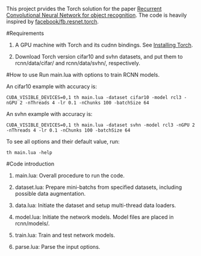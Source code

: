 This project prvides the Torch solution for the paper [Recurrent Convolutional Neural Network for object recognition](http://www.xlhu.cn/papers/Liang15-cvpr.pdf). The code is heavily inspired by [facebook/fb.resnet.torch](https://github.com/facebook/fb.resnet.torch).

#Requirements

1. A GPU machine with Torch and its cudnn bindings. See [Installing Torch](http://torch.ch/docs/getting-started.html#_).

2. Download Torch version cifar10 and svhn datasets, and put them to rcnn/data/cifar/ and rcnn/data/svhn/, respectively.

#How to use
Run main.lua with options to train RCNN models.

An cifar10 example with accuracy is:

`CUDA_VISIBLE_DEVICES=0,1 th main.lua -dataset cifar10 -model rcl3 -nGPU 2 -nThreads 4 -lr 0.1 -nChunks 100 -batchSize 64`

An svhn example with accuracy is:

`CUDA_VISIBLE_DEVICES=0,1 th main.lua -dataset svhn -model rcl3 -nGPU 2 -nThreads 4 -lr 0.1 -nChunks 100 -batchSize 64`

To see all options and their default value, run:

`th main.lua -help`

#Code introduction

1. main.lua: Overall procedure to run the code.

2. dataset.lua: Prepare mini-batchs from specified datasets, including possible data augmentation.

3. data.lua: Initiate the dataset and setup multi-thread data loaders.

4. model.lua: Initiate the network models. Model files are placed in rcnn/models/.

5. train.lua: Train and test network models.

6. parse.lua: Parse the input options.
